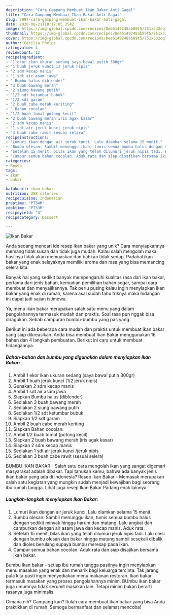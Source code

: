 ```yaml
---
description: "Cara Gampang Membuat Ikan Bakar Anti Gagal"
title: "Cara Gampang Membuat Ikan Bakar Anti Gagal"
slug: 2997-cara-gampang-membuat-ikan-bakar-anti-gagal
date: 2020-08-21T18:17:05.354Z
image: https://img-global.cpcdn.com/recipes/0ee6149248ab89f5/751x532cq70/ikan-bakar-foto-resep-utama.jpg
thumbnail: https://img-global.cpcdn.com/recipes/0ee6149248ab89f5/751x532cq70/ikan-bakar-foto-resep-utama.jpg
cover: https://img-global.cpcdn.com/recipes/0ee6149248ab89f5/751x532cq70/ikan-bakar-foto-resep-utama.jpg
author: Cecilia Phelps
ratingvalue: 4
reviewcount: 12
recipeingredient:
- "1 ekor ikan ukuran sedang saya bawal putih 300gr"
- "1 buah jeruk kunci 12 jeruk nipis"
- "2 sdm kecap manis"
- "1 sdt air asam jawa"
- " Bumbu halus diblender"
- "3 buah bawang merah"
- "2 siung bawang putih"
- "1/2 sdt ketumbar bubuk"
- "1/2 sdt garam"
- "2 buah cabe merah keriting"
- " Bahan cocolan"
- "1/2 buah tomat potong kecil"
- "2 buah bawang merah iris agak kasar"
- "2 sdm kecap manis"
- "1 sdt air jeruk kunci jeruk nipis"
- "3 buah cabe rawit sesuai selera"
recipeinstructions:
- "Lumuri ikan dengan air jeruk kunci. Lalu diamkan selama 15 menit."
- "Bumbu olesan: Sambil menunggu ikan, tumis semua bumbu halus dengan sedikit minyak hingga harum dan matang. Lalu angkat dan campurkan dengan air asam jawa dan kecap manis. Aduk rata."
- "Setelah 15 menit, bilas ikan yang telah dilumuri jeruk nipis tadi. Lalu olesi dengan bumbu olesan dan bakar hingga matang sambil sesekali dibalik dan dioles berulang supaya bumbu meresap pada ikan."
- "Campur semua bahan cocolan. Aduk rata dan siap disajikan bersama ikan bakar."
categories:
- Resep
tags:
- ikan
- bakar

katakunci: ikan bakar 
nutrition: 288 calories
recipecuisine: Indonesian
preptime: "PT34M"
cooktime: "PT33M"
recipeyield: "4"
recipecategory: Dessert

---
```



![Ikan Bakar](https://img-global.cpcdn.com/recipes/0ee6149248ab89f5/751x532cq70/ikan-bakar-foto-resep-utama.jpg)

Anda sedang mencari ide resep ikan bakar yang unik? Cara menyiapkannya memang tidak susah dan tidak juga mudah. Kalau salah mengolah maka hasilnya tidak akan memuaskan dan bahkan tidak sedap. Padahal ikan bakar yang enak selayaknya memiliki aroma dan rasa yang bisa memancing selera kita.

Banyak hal yang sedikit banyak mempengaruhi kualitas rasa dari ikan bakar, pertama dari jenis bahan, kemudian pemilihan bahan segar, sampai cara membuat dan menyajikannya. Tak perlu pusing kalau ingin menyiapkan ikan bakar yang enak di rumah, karena asal sudah tahu triknya maka hidangan ini dapat jadi sajian istimewa.

Ya, menu ikan bakar merupakan salah satu menu yang dalam pengolahannya termasuk mudah dan praktis. Soal rasa pun nggak bisa diragukan. Sebab campuran bumbu-bumbu yang pas yang.


Berikut ini ada beberapa cara mudah dan praktis untuk membuat ikan bakar yang siap dikreasikan. Anda bisa membuat Ikan Bakar menggunakan 16 bahan dan 4 langkah pembuatan. Berikut ini cara untuk membuat hidangannya.

<!--inarticleads1-->

##### Bahan-bahan dan bumbu yang digunakan dalam menyiapkan Ikan Bakar:

1. Ambil 1 ekor ikan ukuran sedang (saya bawal putih 300gr)
1. Ambil 1 buah jeruk kunci (1/2 jeruk nipis)
1. Gunakan 2 sdm kecap manis
1. Ambil 1 sdt air asam jawa
1. Siapkan  Bumbu halus (diblender)
1. Sediakan 3 buah bawang merah
1. Sediakan 2 siung bawang putih
1. Sediakan 1/2 sdt ketumbar bubuk
1. Siapkan 1/2 sdt garam
1. Ambil 2 buah cabe merah keriting
1. Siapkan  Bahan cocolan:
1. Ambil 1/2 buah tomat (potong kecil)
1. Siapkan 2 buah bawang merah (iris agak kasar)
1. Siapkan 2 sdm kecap manis
1. Sediakan 1 sdt air jeruk kunci /jeruk nipis
1. Sediakan 3 buah cabe rawit (sesuai selera)


BUMBU IKAN BAKAR - Salah satu cara mengolah ikan yang sangat digemari masyarakat adalah dibakar. Tapi tahukah kamu, bahwa ada banyak jenis ikan bakar yang ada di Indonesia? Resep Ikan Bakar - Memasak merupakan salah satu kegiatan yang mungkin sudah menjadi kewajiban bagi seorang ibu rumah tangga. Lihat juga resep Ikan Bakar Padang enak lainnya. 

<!--inarticleads2-->

##### Langkah-langkah menyiapkan Ikan Bakar:

1. Lumuri ikan dengan air jeruk kunci. Lalu diamkan selama 15 menit.
1. Bumbu olesan: Sambil menunggu ikan, tumis semua bumbu halus dengan sedikit minyak hingga harum dan matang. Lalu angkat dan campurkan dengan air asam jawa dan kecap manis. Aduk rata.
1. Setelah 15 menit, bilas ikan yang telah dilumuri jeruk nipis tadi. Lalu olesi dengan bumbu olesan dan bakar hingga matang sambil sesekali dibalik dan dioles berulang supaya bumbu meresap pada ikan.
1. Campur semua bahan cocolan. Aduk rata dan siap disajikan bersama ikan bakar.


Bumbu ikan bakar - setiap ibu rumah tangga pastinya ingin menyiapkan menu masakan yang enak dan menarik bagi keluarga tercinta. Tak jarang pula kita pasti ingin menyediakan menu makanan restoran. Ikan bakar termasuk masakan yang proses pengolahannya minim. BUmbu ikan bakar juga umumnya tidak serumit masakan lain. Tetapi minim bukan berarti rasanya juga minimalis. 

Gimana nih? Gampang kan? Itulah cara membuat ikan bakar yang bisa Anda praktikkan di rumah. Semoga bermanfaat dan selamat mencoba!
